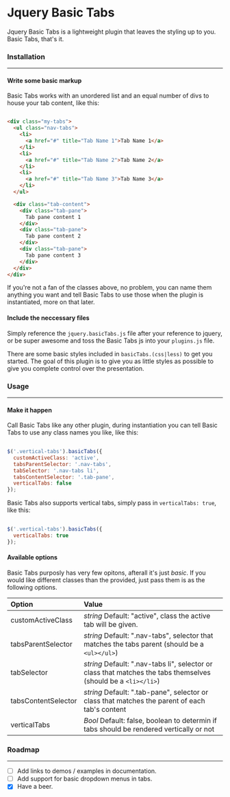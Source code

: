 # Jquery Basic Tabs

Jquery Basic Tabs is a lightweight plugin that leaves the styling up to you. Basic Tabs, that's it.

### Installation
---

#### Write some basic markup

Basic Tabs works with an unordered list and an equal number of divs to house your tab content, like this:

```html

<div class="my-tabs">
  <ul class="nav-tabs">
    <li>
      <a href="#" title="Tab Name 1">Tab Name 1</a>
    </li>
    <li>
      <a href="#" title="Tab Name 2">Tab Name 2</a>
    </li>
    <li>
      <a href="#" title="Tab Name 3">Tab Name 3</a>
    </li>
  </ul> 

  <div class="tab-content">
    <div class="tab-pane">
      Tab pane content 1
    </div>    
    <div class="tab-pane">
      Tab pane content 2
    </div>    
    <div class="tab-pane">
      Tab pane content 3
    </div>    
  </div>
</div>
```

If you're not a fan of the classes above, no problem, you can name them anything you want and tell Basic Tabs to use those when the plugin is instantiated, more on that later.

#### Include the neccessary files

Simply reference the ```jquery.basicTabs.js``` file after your reference to jquery, or be super awesome and toss the Basic Tabs js into your ```plugins.js``` file. 

There are some basic styles included in ```basicTabs.(css|less)``` to get you started. The goal of this plugin is to give you as little styles as possible to give you complete control over the presentation.

### Usage
---

#### Make it happen

Call Basic Tabs like any other plugin, during instantiation you can tell Basic Tabs to use any class names you like, like this:

```JavaScript
  
$('.vertical-tabs').basicTabs({
  customActiveClass: 'active',            
  tabsParentSelector: '.nav-tabs',              
  tabSelector: '.nav-tabs li',                  
  tabsContentSelector: '.tab-pane',             
  verticalTabs: false                           
});
```

Basic Tabs also supports vertical tabs, simply pass in ```verticalTabs: true```, like this:

```JavaScript
  
$('.vertical-tabs').basicTabs({           
  verticalTabs: true                           
});
```

#### Available options

Basic Tabs purposly has very few opitons, afterall it's just *basic*. If you would like different classes than the provided, just pass them is as the following options.

| Option                | Value                                                                                                              |
|:----------------------|:-------------------------------------------------------------------------------------------------------------------|
| customActiveClass     | *string* Default: "active", class the active tab will be given.                                                    |
| tabsParentSelector    | *string* Default: ".nav-tabs", selector that matches the tabs parent (should be a ```<ul></ul>```)                 |
| tabSelector           | *string* Default: ".nav-tabs li", selector or class that matches the tabs themselves (should be a ```<li></li>```) |
| tabsContentSelector   | *string* Default: ".tab-pane", selector or class that matches the parent of each tab's content                     |
| verticalTabs          | *Bool* Default: false, boolean to determin if tabs should be rendered vertically or not                            | 

### Roadmap
---

- [ ] Add links to demos / examples in documentation.
- [ ] Add support for basic dropdown menus in tabs.
- [x] Have a beer.